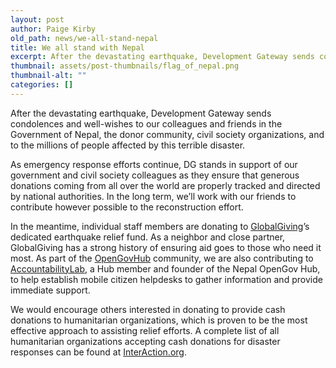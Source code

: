 ```yaml
---
layout: post
author: Paige Kirby
old_path: news/we-all-stand-nepal
title: We all stand with Nepal
excerpt: After the devastating earthquake, Development Gateway sends condolences and well-wishes to our colleagues and friends in the Government of Nepal, the donor community, civil society organizations, and to the millions of people affected by this terrible disaster....
thumbnail: assets/post-thumbnails/flag_of_nepal.png
thumbnail-alt: ""
categories: []
---
```


After the devastating earthquake, Development Gateway sends condolences and well-wishes to our colleagues and friends in the Government of Nepal, the donor community, civil society organizations, and to the millions of people affected by this terrible disaster.

As emergency response efforts continue, DG stands in support of our government and civil society colleagues as they ensure that generous donations coming from all over the world are properly tracked and directed by national authorities. In the long term, we’ll work with our friends to contribute however possible to the reconstruction effort.

In the meantime, individual staff members are donating to [GlobalGiving](http://www.globalgiving.org/projects/nepal-earthquake-relief-fund/)’s dedicated earthquake relief fund. As a neighbor and close partner, GlobalGiving has a strong history of ensuring aid goes to those who need it most. As part of the [OpenGovHub](http://opengovhub.org/) community, we are also contributing to [AccountabilityLab](http://www.accountabilitylab.org/), a Hub member and founder of the Nepal OpenGov Hub, to help establish mobile citizen helpdesks to gather information and provide immediate support.

We would encourage others interested in donating to provide cash donations to humanitarian organizations, which is proven to be the most effective approach to assisting relief efforts. A complete list of all humanitarian organizations accepting cash donations for disaster responses can be found at [InterAction.org](http://www.interaction.org/).
